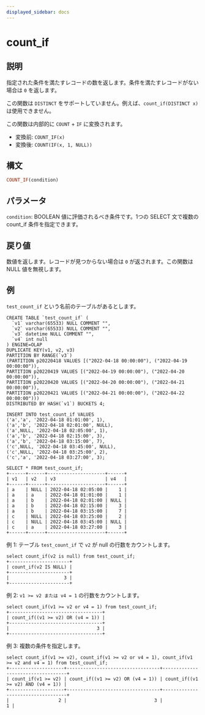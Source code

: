 ```yaml
---
displayed_sidebar: docs
---
```


# count_if

## 説明

指定された条件を満たすレコードの数を返します。条件を満たすレコードがない場合は `0` を返します。

この関数は `DISTINCT` をサポートしていません。例えば、`count_if(DISTINCT x)` は使用できません。

この関数は内部的に `COUNT` + `IF` に変換されます。

- 変換前: `COUNT_IF(x)`
- 変換後: `COUNT(IF(x, 1, NULL))`

## 構文

```Haskell
COUNT_IF(condition)
```

## パラメータ

`condition`: BOOLEAN 値に評価されるべき条件です。1つの SELECT 文で複数の count_if 条件を指定できます。

## 戻り値

数値を返します。レコードが見つからない場合は `0` が返されます。この関数は NULL 値を無視します。

## 例

`test_count_if` という名前のテーブルがあるとします。

```Plain
CREATE TABLE `test_count_if` (
  `v1` varchar(65533) NULL COMMENT "",
  `v2` varchar(65533) NULL COMMENT "",
  `v3` datetime NULL COMMENT "",
  `v4` int null
) ENGINE=OLAP
DUPLICATE KEY(v1, v2, v3)
PARTITION BY RANGE(`v3`)
(PARTITION p20220418 VALUES [("2022-04-18 00:00:00"), ("2022-04-19 00:00:00")),
PARTITION p20220419 VALUES [("2022-04-19 00:00:00"), ("2022-04-20 00:00:00")),
PARTITION p20220420 VALUES [("2022-04-20 00:00:00"), ("2022-04-21 00:00:00")),
PARTITION p20220421 VALUES [("2022-04-21 00:00:00"), ("2022-04-22 00:00:00")))
DISTRIBUTED BY HASH(`v1`) BUCKETS 4;

INSERT INTO test_count_if VALUES
('a','a', '2022-04-18 01:01:00', 1),
('a','b', '2022-04-18 02:01:00', NULL),
('a',NULL, '2022-04-18 02:05:00', 1),
('a','b', '2022-04-18 02:15:00', 3),
('a','b', '2022-04-18 03:15:00', 7),
('c',NULL, '2022-04-18 03:45:00', NULL),
('c',NULL, '2022-04-18 03:25:00', 2),
('c','a', '2022-04-18 03:27:00', 3);

SELECT * FROM test_count_if;
+------+------+---------------------+------+
| v1   | v2   | v3                  | v4   |
+------+------+---------------------+------+
| a    | NULL | 2022-04-18 02:05:00 |    1 |
| a    | a    | 2022-04-18 01:01:00 |    1 |
| a    | b    | 2022-04-18 02:01:00 | NULL |
| a    | b    | 2022-04-18 02:15:00 |    3 |
| a    | b    | 2022-04-18 03:15:00 |    7 |
| c    | NULL | 2022-04-18 03:25:00 |    2 |
| c    | NULL | 2022-04-18 03:45:00 | NULL |
| c    | a    | 2022-04-18 03:27:00 |    3 |
+------+------+---------------------+------+
```

例 1: テーブル `test_count_if` で `v2` が null の行数をカウントします。

```Plain
select count_if(v2 is null) from test_count_if;
+----------------------+
| count_if(v2 IS NULL) |
+----------------------+
|                    3 |
+----------------------+
```

例 2: `v1 >= v2 または v4 = 1` の行数をカウントします。

```Plain
select count_if(v1 >= v2 or v4 = 1) from test_count_if;
+----------------------------------+
| count_if((v1 >= v2) OR (v4 = 1)) |
+----------------------------------+
|                                3 |
+----------------------------------+
```

例 3: 複数の条件を指定します。

```Plain
select count_if(v1 >= v2), count_if(v1 >= v2 or v4 = 1), count_if(v1 >= v2 and v4 = 1) from test_count_if;
+--------------------+----------------------------------+-----------------------------------+
| count_if(v1 >= v2) | count_if((v1 >= v2) OR (v4 = 1)) | count_if((v1 >= v2) AND (v4 = 1)) |
+--------------------+----------------------------------+-----------------------------------+
|                  2 |                                3 |                                 1 |
```